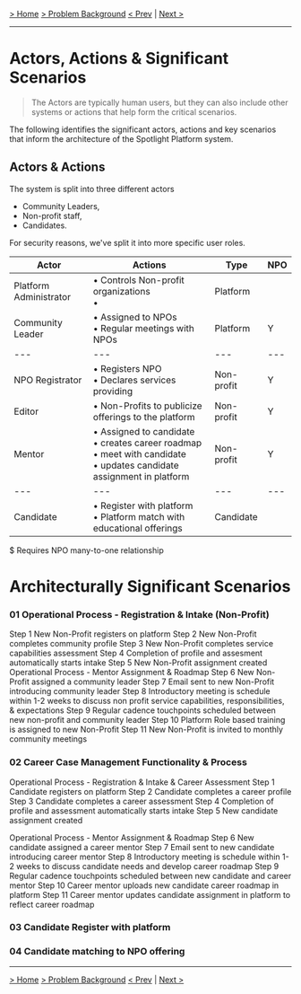[&gt; Home](../README.md)  [&gt; Problem Background](README.md)
[&lt; Prev](1.3.ArchitectureAnalysis.md)  |  [Next &gt;](1.5.Constraints.md)

---

# Actors, Actions & Significant Scenarios

> The Actors are typically human users, but they can also include other systems or actions that help form the critical scenarios.

The following identifies the significant actors, actions and key scenarios that inform the architecture of the Spotlight Platform system.

## Actors & Actions

The system is split into three different actors 
- Community Leaders, 
- Non-profit staff,
- Candidates. 

For security reasons, we've split it into more specific user roles.


| Actor                  | Actions                                                                                                                              | Type       | NPO |
| ------------------------ | -------------------------------------------------------------------------------------------------------------------------------------- | ------------ | ------ |
| Platform Administrator | • Controls Non-profit organizations<br /> •                                                                                        | Platform   |      |
| Community Leader       | • Assigned to NPOs<br /> • Regular meetings with NPOs                                                                              | Platform   | Y    |
| ---                    | ---                                                                                                                                  | ---        | ---  |
| NPO Registrator        | • Registers NPO<br />• Declares services providing                                                                                 | Non-profit | Y    |
| Editor                 | • Non-Profits to publicize offerings to the platform                                                                                | Non-profit | Y    |
| Mentor                 | • Assigned to candidate<br />• creates career roadmap<br />• meet with candidate<br />• updates candidate assignment in platform | Non-profit | Y    |
| ---                    | ---                                                                                                                                  | ---        | ---  |
| Candidate              | • Register with platform<br />• Platform match with educational offerings                                                          | Candidate  |      |

$ Requires NPO many-to-one relationship

# Architecturally Significant Scenarios

### 01 Operational Process - Registration & Intake (Non-Profit)

Step 1 New Non-Profit registers on platform
Step 2 New Non-Profit completes community profile
Step 3 New Non-Profit completes service capabilities assessment
Step 4 Completion of profile and assesment automatically starts intake
Step 5 New Non-Profit assignment created
Operational Process - Mentor Assignment & Roadmap
Step 6 New Non-Profit assigned a community leader
Step 7 Email sent to new Non-Profit introducing community leader
Step 8 Introductory meeting is schedule within 1-2 weeks to discuss non profit service
capabilities, responsibilities, & expectations
Step 9 Regular cadence touchpoints scheduled between new non-profit and community leader
Step 10 Platform Role based training is assigned to new Non-Profit
Step 11 New Non-Profit is invited to monthly community meetings

### 02 Career Case Management Functionality & Process

Operational Process - Registration & Intake & Career Assessment
Step 1	Candidate registers on platform
Step 2	Candidate completes a career profile
Step 3	Candidate completes a career assessment
Step 4	Completion of profile and assessment automatically starts intake
Step 5	New candidate assignment created

Operational Process - Mentor Assignment & Roadmap
Step 6	New candidate assigned a career mentor
Step 7	Email sent to new candidate introducing career mentor
Step 8	Introductory meeting is schedule within 1-2 weeks to discuss candidate needs and develop career roadmap
Step 9	Regular cadence touchpoints scheduled between new candidate and career mentor
Step 10	Career mentor uploads new candidate career roadmap in platform
Step 11	Career mentor updates candidate assignment in platform to reflect career roadmap

### 03 Candidate Register with platform

### 04 Candidate matching to NPO offering

---

[&gt; Home](../README.md)  [&gt; Problem Background](README.md)
[&lt; Prev](1.3.ArchitectureAnalysis.md)  |  [Next &gt;](1.5.Constraints.md)
